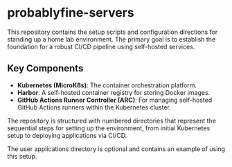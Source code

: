# probablyfine-servers

This repository contains the setup scripts and configuration directions for standing up a home lab environment. The primary goal is to establish the foundation for a robust CI/CD pipeline using self-hosted services.

## Key Components

*   **Kubernetes (MicroK8s)**: The container orchestration platform.
*   **Harbor**: A self-hosted container registry for storing Docker images.
*   **GitHub Actions Runner Controller (ARC)**: For managing self-hosted GitHub Actions runners within the Kubernetes cluster.

The repository is structured with numbered directories that represent the sequential steps for setting up the environment, from initial Kubernetes setup to deploying applications via CI/CD.

The user applications directory is optional and contains an example of using this setup. 
